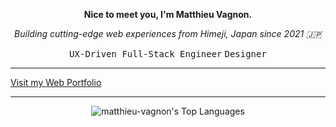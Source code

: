 **<p align="center">Nice to meet you, I'm Matthieu Vagnon.</p>**
*<p align="center">Building cutting-edge web experiences from Himeji, Japan since 2021 🇯🇵</p>*
<p align="center"><kbd>UX-Driven Full-Stack Engineer</kbd> <kbd>Designer</kbd></p>

---

<a align="center" href="https://mvagnon.dev" target="_blank">Visit my Web Portfolio</a>

---

<div align="center">

![matthieu-vagnon's Top Languages](https://github-readme-stats.vercel.app/api/top-langs/?username=matthieu-vagnon&theme=graywhite&show_icons=true&hide_border=true)
  
</div>
